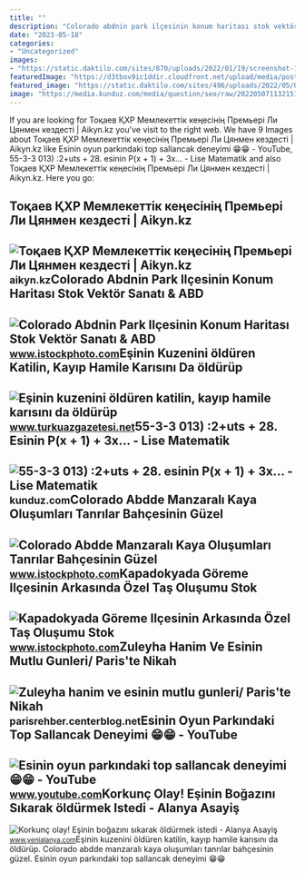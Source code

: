 ```yaml
---
title: ""
description: "Colorado abdnin park ilçesinin konum haritası stok vektör sanatı &amp; abd"
date: "2023-05-18"
categories:
- "Uncategorized"
images:
- "https://static.daktilo.com/sites/870/uploads/2022/01/19/screenshot-11-1642583369.png"
featuredImage: "https://d3tbov9ic1ddir.cloudfront.net/upload/media/posts/2023/10/tok-aev-k-hr-memlekettik-ken-esinin-premeri-li-cyanmen-kezdesti_1697552084.jpg"
featured_image: "https://static.daktilo.com/sites/496/uploads/2022/05/04/korkunc-olay-esinin-bogazini-sikarak-oldurmek-istedi-kars-haber-6272b76b93d0f.jpeg"
image: "https://media.kunduz.com/media/question/seo/raw/20220507113215188655-4337864.jpeg?h=512"
---
```


If you are looking for Тоқаев ҚХР Мемлекеттік кеңесінің Премьері Ли Цянмен кездесті | Aikyn.kz you've visit to the right web. We have 9 Images about Тоқаев ҚХР Мемлекеттік кеңесінің Премьері Ли Цянмен кездесті | Aikyn.kz like Esinin oyun parkındaki top sallancak deneyimi 😁😁 - YouTube, 55-3-3 013) :2+uts + 28. esinin P(x + 1) + 3x... - Lise Matematik and also Тоқаев ҚХР Мемлекеттік кеңесінің Премьері Ли Цянмен кездесті | Aikyn.kz. Here you go:

Тоқаев ҚХР Мемлекеттік кеңесінің Премьері Ли Цянмен кездесті | Aikyn.kz
-----------------------------------------------------------------------

 ![Тоқаев ҚХР Мемлекеттік кеңесінің Премьері Ли Цянмен кездесті | Aikyn.kz](https://d3tbov9ic1ddir.cloudfront.net/upload/media/posts/2023/10/tok-aev-k-hr-memlekettik-ken-esinin-premeri-li-cyanmen-kezdesti_1697552084.jpg) <small>aikyn.kz</small>Colorado Abdnin Park Ilçesinin Konum Haritası Stok Vektör Sanatı &amp; ABD
--------------------------------------------------------------------------

 ![Colorado Abdnin Park Ilçesinin Konum Haritası Stok Vektör Sanatı & ABD](https://media.istockphoto.com/id/1322544594/tr/vektör/colorado-abdnin-park-ilçesinin-konum-haritası.jpg?s=170667a&w=0&k=20&c=W8P8QSSZ5O96elgxc7Gs5osRkIF5VB151i88hFT5o2Q=) <small>www.istockphoto.com</small>Eşinin Kuzenini öldüren Katilin, Kayıp Hamile Karısını Da öldürüp
-----------------------------------------------------------------

 ![Eşinin kuzenini öldüren katilin, kayıp hamile karısını da öldürüp](https://static.daktilo.com/sites/870/uploads/2022/01/19/screenshot-11-1642583369.png) <small>www.turkuazgazetesi.net</small>55-3-3 013) :2+uts + 28. Esinin P(x + 1) + 3x... - Lise Matematik
-----------------------------------------------------------------

 ![55-3-3 013) :2+uts + 28. esinin P(x + 1) + 3x... - Lise Matematik](https://media.kunduz.com/media/question/seo/raw/20220507113215188655-4337864.jpeg?h=512) <small>kunduz.com</small>Colorado Abdde Manzaralı Kaya Oluşumları Tanrılar Bahçesinin Güzel
------------------------------------------------------------------

 ![Colorado Abdde Manzaralı Kaya Oluşumları Tanrılar Bahçesinin Güzel](https://media.istockphoto.com/id/1305092063/tr/fotoğraf/colorado-abdde-manzaralı-kaya-oluşumları-tanrılar-bahçesinin-güzel-kırmızı-kaya-pürüzlü.jpg?s=170667a&w=0&k=20&c=FHjAWtri37SUbaZXd27oF0yfRNA7U0IutirM_5x7LGA=) <small>www.istockphoto.com</small>Kapadokyada Göreme Ilçesinin Arkasında Özel Taş Oluşumu Stok
------------------------------------------------------------

 ![Kapadokyada Göreme Ilçesinin Arkasında Özel Taş Oluşumu Stok](https://media.istockphoto.com/id/1304642872/tr/fotoğraf/kapadokyada-göreme-ilçesinin-arkasında-özel-taş-oluşumu.jpg?s=170667a&w=0&k=20&c=MzU7P4JS2yR7PS5sLZaIBb91eeZ9Q_U5f1q5iaHaNBU=) <small>www.istockphoto.com</small>Zuleyha Hanim Ve Esinin Mutlu Gunleri/ Paris'te Nikah
-----------------------------------------------------

 ![Zuleyha hanim ve esinin mutlu gunleri/ Paris'te Nikah](http://parisrehber.p.a.pic.centerblog.net/87d91cc9.jpg) <small>parisrehber.centerblog.net</small>Esinin Oyun Parkındaki Top Sallancak Deneyimi 😁😁 - YouTube
----------------------------------------------------------

 ![Esinin oyun parkındaki top sallancak deneyimi 😁😁 - YouTube](https://i.ytimg.com/vi/Oe17Wszj72w/maxresdefault.jpg?sqp=-oaymwEmCIAKENAF8quKqQMa8AEB-AHIAYAC6AKKAgwIABABGHIgTSgxMA8=&rs=AOn4CLBND9iXz3OdylW50P1tWkf4KAsDbw) <small>www.youtube.com</small>Korkunç Olay! Eşinin Boğazını Sıkarak öldürmek Istedi - Alanya Asayiş
---------------------------------------------------------------------

 ![Korkunç olay! Eşinin boğazını sıkarak öldürmek istedi - Alanya Asayiş](https://static.daktilo.com/sites/496/uploads/2022/05/04/korkunc-olay-esinin-bogazini-sikarak-oldurmek-istedi-kars-haber-6272b76b93d0f.jpeg) <small>www.yenialanya.com</small>Eşinin kuzenini öldüren katilin, kayıp hamile karısını da öldürüp. Colorado abdde manzaralı kaya oluşumları tanrılar bahçesinin güzel. Esinin oyun parkındaki top sallancak deneyimi 😁😁
